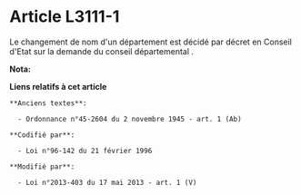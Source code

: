 # Article L3111-1

Le changement de nom d'un département est décidé par décret en Conseil d'Etat sur la demande du conseil départemental .

**Nota:**



**Liens relatifs à cet article**

	**Anciens textes**:

	  - Ordonnance n°45-2604 du 2 novembre 1945 - art. 1 (Ab)

	**Codifié par**:

	  - Loi n°96-142 du 21 février 1996

	**Modifié par**:

	  - Loi n°2013-403 du 17 mai 2013 - art. 1 (V)
